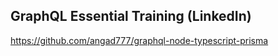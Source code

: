 ## GraphQL Essential Training (LinkedIn)


https://github.com/angad777/graphql-node-typescript-prisma